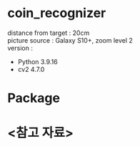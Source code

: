 # coin_recognizer
distance from target : 20cm  
picture source : Galaxy S10+, zoom level 2  
version :   
  * Python 3.9.16  
  * cv2 4.7.0  

# <Project Overview>
# <DEMO>
# Package
# <How to use code>
# <참고 자료>
